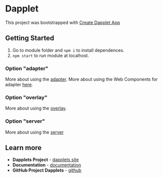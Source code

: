 # Dapplet

This project was bootstrapped with [Create Dapplet App](https://github.com/dapplets/create-dapplet-app)


## Getting Started

1.  Go to module folder and `npm i` to install dependences.  
2.  `npm start` to run module at localhost.


### Option "adapter"

More about using the [adapter](https://docs.dapplets.org/docs/new-site-adapter).
More about using the Web Components for adapter [here](https://docs.dapplets.org/docs/web-components).

### Option "overlay"

More about using the [overlay](https://docs.dapplets.org/docs/overlay-login).


 ### Option "server"

More about using the [server](https://docs.dapplets.org/docs/server-connection)


## Learn more

* **Dapplets Project** - [dapplets site](https://dapplets.org/)
* **Documentation** - [documentation](https://docs.dapplets.org/docs/)
* **GitHub Project Dapplets** - [github](https://github.com/dapplets)
